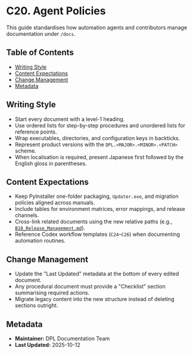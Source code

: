# C20. Agent Policies
This guide standardises how automation agents and contributors manage documentation under `/docs`.

## Table of Contents
- [Writing Style](#writing-style)
- [Content Expectations](#content-expectations)
- [Change Management](#change-management)
- [Metadata](#metadata)

## <a id="writing-style"></a>Writing Style
- Start every document with a level-1 heading.
- Use ordered lists for step-by-step procedures and unordered lists for reference points.
- Wrap executables, directories, and configuration keys in backticks.
- Represent product versions with the `DPL.<MAJOR>.<MINOR>.<PATCH>` scheme.
- When localisation is required, present Japanese first followed by the English gloss in parentheses.

## <a id="content-expectations"></a>Content Expectations
- Keep PyInstaller one-folder packaging, `Updater.exe`, and migration policies aligned across manuals.
- Include tables for environment matrices, error mappings, and release channels.
- Cross-link related documents using the new relative paths (e.g., [`B10_Release_Management.md`](B10_Release_Management.md)).
- Reference Codex workflow templates (`C24`–`C26`) when documenting automation routines.

## <a id="change-management"></a>Change Management
- Update the "Last Updated" metadata at the bottom of every edited document.
- Any procedural document must provide a "Checklist" section summarising required actions.
- Migrate legacy content into the new structure instead of deleting sections outright.

## <a id="metadata"></a>Metadata
- **Maintainer:** DPL Documentation Team
- **Last Updated:** 2025-10-12
